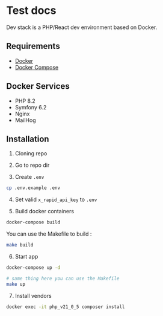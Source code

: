 # Test docs

Dev stack is a PHP/React dev environment based on Docker.

## Requirements

* [Docker](https://docs.docker.com/engine/install/)
* [Docker Compose](https://docs.docker.com/compose/install/)

## Docker Services

* PHP 8.2
* Symfony 6.2
* Nginx
* MailHog

## Installation

1. Cloning repo

2. Go to repo dir

3. Create `.env`
```bash
cp .env.example .env
```

4. Set valid ``x_rapid_api_key`` to `.env`  

5. Build docker containers
```bash
docker-compose build
```
You can use the Makefile to build :
```bash
make build
```

6. Start app
```bash
docker-compose up -d

# same thing here you can use the Makefile
make up
```

7. Install vendors
```bash
docker exec -it php_v21_0_5 composer install
```

